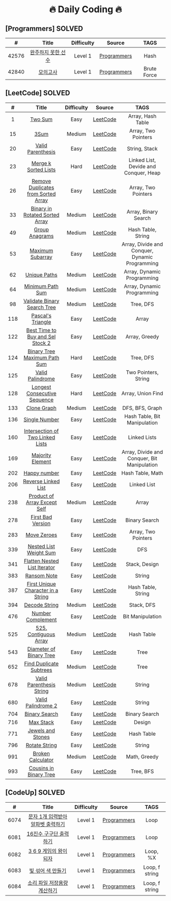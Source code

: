 <h1 align="center">
  🔥 Daily Coding 🔥
</h1>

## [Programmers] SOLVED
|  #  | Title | Difficulty | Source | TAGS |
| :-: | :---: | :--------: | :----: | :--: | 
|  42576  |[완주하지 못한 선수](Programmers/42576_완주하지못한선수.py) |Level 1| [Programmers](https://programmers.co.kr/learn/courses/30/lessons/42576) | Hash |   
|  42840  |[모의고사](Programmers/42840_모의고사.py) |Level 1| [Programmers](https://programmers.co.kr/learn/courses/30/lessons/42840) | Brute Force |   
   

## [LeetCode] SOLVED
|  #  | Title | Difficulty | Source | TAGS |
| :-: | :---: | :--------: | :----: | :--: | 
|  1  |  [Two Sum](Leetcode/1-Two_Sum.py) |Easy| [LeetCode](https://leetcode.com/problems/two-sum/) | Array, Hash Table |
|  15  | [3Sum](Leetcode/15-3Sum.py) |Medium| [LeetCode](https://leetcode.com/problems/3sum/) | Array, Two Pointers   |
|  20  | [Valid Parenthesis](Leetcode/20-Valid-Parenthesis.py) |Easy| [LeetCode](https://leetcode.com/problems/3sum/) | String, Stack   |
|  23  | [Merge k Sorted Lists](Leetcode/23-Merge-k-Sorted-Lists.py) |Hard| [LeetCode](https://leetcode.com/problems/merge-k-sorted-lists/) | Linked List, Devide and Conquer, Heap   |
|  26  | [Remove Duplicates from Sorted Array](Leetcode/26-Remove_Duplicates_from_Sorted_Array.js) |Easy | [LeetCode](https://leetcode.com/problems/remove-duplicates-from-sorted-array/) | Array, Two Pointers |
|  33  | [Binary in Rotated Sorted Array](Leetcode/33-Binary_in_Rotated_Sorted_Array.py) |Medium | [LeetCode](https://leetcode.com/problems/search-in-rotated-sorted-array/) | Array, Binary Search |
|  49  | [Group Anagrams](Leetcode/49-Group_Anagrams.py) |Medium | [LeetCode](https://leetcode.com/problems/group-anagrams/) | Hash Table, String |
|  53  | [Maximum Subarray](Leetcode/53-Maximum_Subarray.py) |Easy | [LeetCode](https://leetcode.com/problems/maximum-subarray/) | Array, Divide and Conquer, Dynamic Programming|
|  62  | [Unique Paths](Leetcode/62-Unique_Paths.py) |Medium | [LeetCode](https://leetcode.com/problems/unique-paths/) | Array, Dynamic Programming|
| 64   | [Minimum Path Sum](Leetcode/64-Minimum_Path_Sum.py) |Medium | [LeetCode](https://leetcode.com/problems/minimum-path-sum/) | Array, Dynamic Programming |
|  98  | [Validate Binary Search Tree](Leetcode/98-Validate_Binary_Search_Tree.py) |Medium | [LeetCode](https://leetcode.com/problems/validate-binary-search-tree/) | Tree, DFS |
|  118  | [Pascal's Triangle](Leetcode/118-Pascal's_Triangle.py) |Easy | [LeetCode](https://leetcode.com/problems/pascals-triangle/) |Array |
|  122  | [Best Time to Buy and Sel Stock 2](Leetcode/118-Pascal's_Triangle.py) |Easy | [LeetCode](https://leetcode.com/problems/best-time-to-buy-and-sell-stock-ii/) |Array, Greedy |
| 124   | [Binary Tree Maximum Path Sum](Leetcode/124-Binary_Tree_Maximum_Path_Sum.py) |Hard | [LeetCode](https://leetcode.com/problems/binary-tree-maximum-path-sum/) | Tree, DFS|
|  125  | [Valid Palindrome](Leetcode/125-Valid_Palindrome.py) |Easy | [LeetCode](https://leetcode.com/problems/valid-palindrome/) |Two Pointers, String |
|  128  | [Longest Consecutive Sequence](128-Longest-Consecutive-Sequence.py) |Hard | [LeetCode](https://leetcode.com/problems/longest-consecutive-sequence/) |Array, Union Find |
|  133  | [Clone Graph](Leetcode/133-Clone_Graph.py)   |Medium | [LeetCode](https://leetcode.com/problems/clone-graph/) | DFS, BFS, Graph|
| 136   | [Single Number](Leetcode/136-Single_Number.py)   |Easy | [LeetCode](https://leetcode.com/problems/single-number/) |Hash Table, Bit Manipulation |
| 160   | [Intersection of Two Linked Lists](Leetcode/160-Intersection_of_Two_Linked_Lists.py)   |Easy | [LeetCode](https://leetcode.com/problems/intersection-of-two-linked-lists/) |Linked Lists |
|  169  | [Majority Element](Leetcode/169-Majority_Element.py)   |Easy | [LeetCode](https://leetcode.com/problems/majority-element/) |Array, Divide and Conquer, Bit Manipulation |
|  202  | [Happy number](Leetcode/202-Happy_Number.py)  |Easy | [LeetCode](https://leetcode.com/problems/happy-number/) |Hash Table, Math |
|  206  | [Reverse Linked List](206-Reverse_Linked_list.py) |Easy | [LeetCode](https://leetcode.com/problems/reverse-linked-list/) | Linked List |
|   238 | [Product of Array Except Self](Leetcode/238-Product_of_Array_Except_Self.py) |Medium | [LeetCode](https://leetcode.com/problems/product-of-array-except-self/) | Array|
|  278  | [First Bad Version](Leetcode/278-First_Bad_Version.js)  |Easy | [LeetCode](https://leetcode.com/problems/first-bad-version/) |Binary Search |
|  283  | [Move Zeroes](Leetcode/283-Move_Zeroes.py) |Easy | [LeetCode](https://leetcode.com/problems/move-zeroes/) |Array, Two Pointers |
|   339 | [Nested List Weight Sum](Leetcode/339-Nested_List_Weight_Sum.py)   |Easy | [LeetCode](https://leetcode.com/problems/nested-list-weight-sum) |DFS |
| 341   | [Flatten Nested List Iterator](Leetcode/341-Flatten_Nested_List_Iterator.py)  |Easy | [LeetCode](https://leetcode.com/problems/flatten-nested-list-iterator/) |Stack, Design |
| 383   | [Ransom Note](Leetcode/383-Ransom_Note.py)  |Easy | [LeetCode](https://leetcode.com/problems/ransom-note/) |String |
|  387  | [First Unique Character in a String](Leetcode/387-First_Unique_Character_in_a_String.py)   |Easy | [LeetCode](https://leetcode.com/problems/first-unique-character-in-a-string/) |Hash Table, String |
|  394  | [Decode String](Leetcode/394-Decode_String.py)   |Medium | [LeetCode](https://leetcode.com/problems/decode-string/) |Stack, DFS |
|  476  | [Number Complement](Leetcode/476-Number_Complement.py)   |Easy | [LeetCode](https://leetcode.com/problems/number-complement/) |Bit Manipulation |
|  525  | [525. Contiguous Array](Leetcode/525-Contiguous_Array.py)   |Medium | [LeetCode](https://leetcode.com/problems/contiguous-array/) |Hash Table |
| 543   | [Diameter of Binary Tree](Leetcode/543-Diameter_of_Binary_Tree.py)  |Easy | [LeetCode](https://leetcode.com/problems/diameter-of-binary-tree/) |Tree |
|  652  | [Find Duplicate Subtrees](Leetcode/652-Find_Duplicate_Subtrees.py)  |Medium | [LeetCode](https://leetcode.com/problems/find-duplicate-subtrees/) |Tree |
|  678  | [Valid Parenthesis String](Leetcode/678-Valid_Parenthesis_String.py)   |Medium | [LeetCode](https://leetcode.com/problems/valid-parenthesis-string/) |String |
|  680  | [Valid Palindrome 2](Leetcode/680-Vallid-Palindrome-2.py)  |Easy | [LeetCode](https://leetcode.com/problems/valid-palindrome-ii/) |String |
|  704  | [Binary Search](Leetcode/704-Binary_Search.py)   |Easy | [LeetCode](https://leetcode.com/problems/binary-search/) |Binary Search |
|  716  | [Max Stack](716-Max_Stack.py) |Easy | [LeetCode](https://leetcode.com/problems/max-stack/) | Design |
|  771  | [Jewels and Stones](Leetcode/771-Jewels_and_Stones.py)  |Easy | [LeetCode](https://leetcode.com/problems/jewels-and-stones/) |Hash Table |
|  796  | [Rotate String](Leetcode/796-Rotate_String.py)  |Easy | [LeetCode](https://leetcode.com/problems/rotate-string/) |String |
|  991  | [Broken Calculator](Leetcode/991-Broken_Calculator.py)   |Medium | [LeetCode](https://leetcode.com/problems/broken-calculator/) |Math, Greedy |
|  993  | [Cousins in Binary Tree](Leetcode/993-Cousins_in_Binary_Tree.py)   |Easy | [LeetCode](https://leetcode.com/problems/cousins-in-binary-tree/) |Tree, BFS |
  
     
## [CodeUp] SOLVED
|  #  | Title | Difficulty | Source | TAGS |
| :-: | :---: | :--------: | :----: | :--: | 
|  6074  |[문자 1개 입력받아 알파벳 출력하기](CodeUp/6074.py) |Level 1| [Programmers](https://codeup.kr/problem.php?id=6074&rid=0) | Loop |  
|  6081  |[16진수 구구단 출력하기](CodeUp/6081-6085.py) |Level 1| [Programmers](https://codeup.kr/problem.php?id=6081) | Loop |  
|  6082  |[3 6 9 게임의 왕이 되자](CodeUp/6081-6085.py) |Level 1| [Programmers](https://codeup.kr/problem.php?id=6082) | Loop, %X |  
|  6083  |[빛 섞어 색 만들기](CodeUp/6081-6085.py) |Level 1| [Programmers](https://codeup.kr/problem.php?id=6083) | Loop, f string |  
|  6084  |[소리 파일 저장용량 계산하기](CodeUp/6081-6085.py) |Level 1| [Programmers](https://codeup.kr/problem.php?id=6084) | Loop, f string |  
